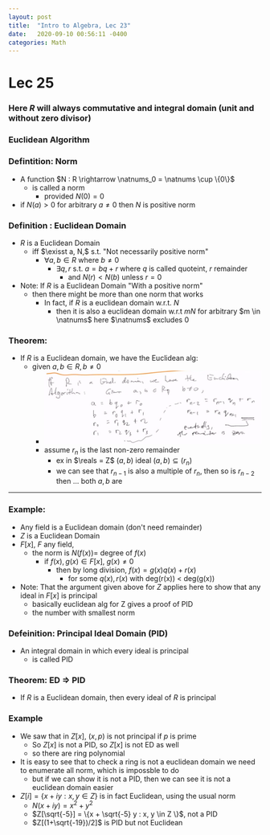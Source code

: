 ```yaml
---
layout: post
title:  "Intro to Algebra, Lec 23"
date:   2020-09-10 00:56:11 -0400
categories: Math
---
```

# Lec 25

### Here $R$ will always commutative and integral domain (unit and without zero divisor)
### Euclidean Algorithm

### Defintition: Norm
* A function $N : R \rightarrow \natnums_0 = \natnums \cup \{0\}$
  * is called a norm
    * provided $N(0) = 0$
* if $N(a) > 0$ for arbitrary $a \neq 0$ then $N$ is  positive norm

### Definition : Euclidean Domain
* $R$ is a Euclidean Domain
  * iff $\exisst a, N,$ s.t. "Not necessarily positive norm"
    * $\forall a,b \in R$ where $b \neq 0$ 
      * $\exists q, r$ s.t. $a = bq+r$ where $q$ is called quoteint, $r$ remainder
        * and $N(r) < N(b)$ unless $r = 0$
* Note: If $R$ is a Euclidean Domain "With a positive norm"
  * then there might be more than one norm that works
    * In fact, if $R$ is a euclidean domain w.r.t. $N$
      * then it is also a euclidean domain w.r.t $mN$ for arbitrary $m \in \natnums$ here $\natnums$ excludes 0

### Theorem:
* If $R$ is a Euclidean domain, we have the Euclidean alg:
  * given $a, b \in R, b \neq 0$
    * ![](../assets/img/2021-01-21-16-34-58.png)
    * assume $r_n$ is the last non-zero remainder
      * ex in $\reals = Z$ $(a,b)$ ideal $(a,b) \subseteq (r_n)$
      * we can see that $r_{n-1}$ is also a multiple of $r_n$, then so is $r_{n-2}$ then ... both $a, b$ are
***
### Example:
* Any field is a Euclidean domain (don't need remainder)
* $Z$ is a Euclidean Domain 
* $F[x]$, $F$ any field, 
  * the norm is $N(f(x)) =$ degree of $f(x)$
    * if $f(x), g(x) \in F[x]$, $g(x) \neq 0$
      * then by long division, $f(x) = g(x)q(x) + r(x)$
        * for some $q(x), r(x)$ with deg(r(x)) < deg(g(x))
* Note: That the argument given above for $Z$ applies here to show that any ideal in $F[x]$ is principal
  * basically euclidean alg for Z gives a proof of PID
  * the number with smallest norm

### Defeinition: Principal Ideal Domain (PID)
* An integral domain in which every ideal is principal
  * is called PID


### Theorem: ED => PID 
* If $R$ is a Euclidean domain, then every ideal of $R$ is principal

### Example
* We saw that in $Z[x]$, $(x,p)$ is not principal if $p$ is prime
  * So $Z[x]$ is not a PID, so $Z[x]$ is not ED as well
  * so there are ring polynomial 
* It is easy to see that to check a ring is not a euclidean domain we need to enumerate all norm, which is impossble to do
  * but if we can show it is not a PID, then we can see it is not a euclidean domain easier
* $Z[i] = \{x + iy : x,y \in Z\}$ is in fact Euclidean, using the usual norm
  * $N(x + iy) = x^2 + y^2$
  * $Z[\sqrt{-5}] = \{x + \sqrt{-5} y : x, y \in Z \}$, not a PID
  * $Z[(1+\sqrt{-19})/2]$ is PID but not Euclidean

